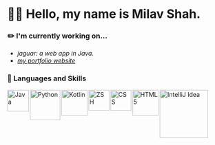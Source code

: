 <!---
shahmilav/shahmilav is a ✨ special ✨ repository because its `README.md` (this file) appears on your GitHub profile.
You can click the Preview link to take a look at your changes.
--->

# 🧑‍💻 Hello, my name is Milav Shah.

### ✏️  I'm currently working on...
- _jaguar: a web app in Java._
- _[my portfolio website](https://shahmilav.github.io/)_


### 📕 Languages and Skills

[<img align="left" alt="Java" width="50px" src="https://img.shields.io/badge/-Java-orange" />](https://github.com/shahmilav/jaguar)
[<img align="left" alt="Python" width="70px" src="https://img.shields.io/badge/-Python-green" />](https://www.github.com/shahmilav/pi-thon-calc)
[<img align="left" alt="Kotlin" width="60px" src="https://img.shields.io/badge/-Kotlin-blueviolet" />](https://kotlinlang.org)
[<img align="left" alt="ZSH" width="48px" src="https://img.shields.io/badge/-ZSH-brightgreen" />](https://www.github.com/shahmilav/dotfiles)
[<img align="left" alt="CSS" width="48px" src="https://img.shields.io/badge/-CSS-blue" />](https://github.com/shahmilav/startpage)
[<img align="left" alt="HTML5" width="60px" src="https://img.shields.io/badge/-HTML-red" />](https://github.com/shahmilav/startpage)
[<img align="left" alt="IntelliJ Idea" width="112px" src="https://img.shields.io/badge/-IntelliJ%20IDEA-blue" />](https://www.jetbrains.com/idea/)

